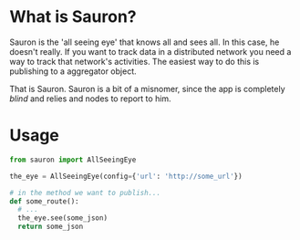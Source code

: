 # What is Sauron?
Sauron is the 'all seeing eye' that knows all and sees all. In this case, he doesn't really. If you want to track data in a distributed network you need a way to track that network's activities. The easiest way to do this is publishing to a aggregator object.

That is Sauron. Sauron is a bit of a misnomer, since the app is completely _blind_ and relies and nodes to report to him.

# Usage
```python
from sauron import AllSeeingEye

the_eye = AllSeeingEye(config={'url': 'http://some_url'})

# in the method we want to publish...
def some_route():
  # ...
  the_eye.see(some_json)
  return some_json
